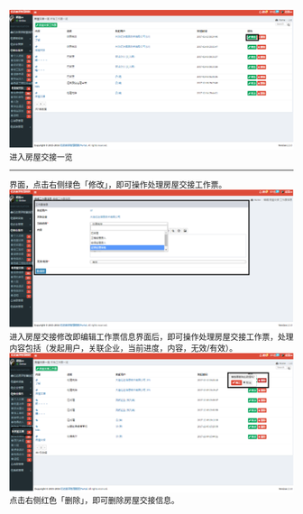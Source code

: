 ![](/assets/房屋交接17.png)进入房屋交接一览

---

界面，点击右侧绿色「修改」，即可操作处理房屋交接工作票。![](/assets/房屋交接10.png)进入房屋交接修改即编辑工作票信息界面后，即可操作处理房屋交接工作票，处理内容包括（发起用户，关联企业，当前进度，内容，无效/有效）。![](/assets/房屋交接18.png)点击右侧红色「删除」，即可删除房屋交接信息。

